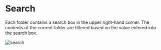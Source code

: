 # Search

Each folder contains a search box in the upper right-hand corner. The contents of the current folder are filtered based on the value entered into the search box.

![search](C:\Thycotic.ConnectionManager.Docs\ui\images\search.png)
